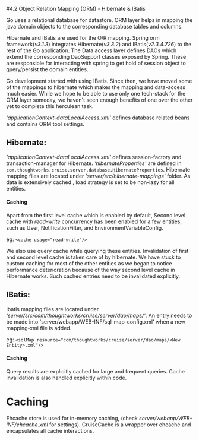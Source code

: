 #4.2 Object Relation Mapping (ORM) - Hibernate & IBatis

Go uses a relational database for datastore. ORM layer helps in mapping the java domain objects to the corresponding database tables and columns.


Hibernate and IBatis are used for the O/R mapping. Spring orm framework(*v3.1.3*) integrates Hibernate(*v3.3.2*) and IBatis(*v2.3.4.726*) to the rest of the Go application. 
The Data access layer defines DAOs which extend the corresponding DaoSupport classes exposed by Spring. These are responsible for interacting with spring to get hold of session object to query/persist the domain entities.

Go development started with using IBatis. Since then, we have moved some of the mappings to hibernate which makes the mapping and data-access much easier. While we hope to be able to use only one tech-stack for the ORM layer someday, we haven't seen enough benefits of one over the other yet to complete this herculean task.

*'applicationContext-dataLocalAccess.xml'* defines database related beans and contains ORM tool settings.


## Hibernate:
*'applicationContext-dataLocalAccess.xml'* defines session-factory and transaction-manager for Hibernate.
*'hibernateProperties'* are defined in ``com.thoughtworks.cruise.server.database.HibernateProperties``.
Hibernate mapping files are located under *'server/src/hibernate-mappings'* folder. 
As data is extensively cached , load strategy is set to be non-lazy for all entities.

#### Caching

Apart from the first level cache which is enabled by default, Second level cache with *read-write* concurrency has been enabled for a few entities, such as User, NotificationFilter, and EnvironmentVariableConfig. 

eg: ``<cache usage="read-write"/>``


We also use query cache while querying these entities. Invalidation of first and second level cache is taken care of by hibernate.
We have stuck to custom caching for most of the other entities as we began to notice performance deterioration because of the way second level cache in Hibernate works. Such cached entries need to be invalidated explicitly.

## IBatis:

Ibatis mapping files are located under *'server/src/com/thoughtworks/cruise/server/dao/maps/'*. An entry needs to be made into 'server/webapp/WEB-INF/sql-map-config.xml' when a new mapping-xml file is added.

eg:
``<sqlMap resource="com/thoughtworks/cruise/server/dao/maps/<New Entity>.xml"/>``


#### Caching

Query results are explicitly cached for large and frequent queries. Cache invalidation is also handled explicitly within code.

# Caching
Ehcache store is used for in-memory caching, (check *server/webapp/WEB-INF/ehcache.xml* for settings). 
CruiseCache is a wrapper over ehcache and encapsulates all cache interactions.



